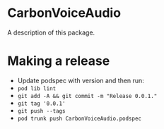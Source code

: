 # CarbonVoiceAudio

A description of this package.

# Making a release
- Update podspec with version and then run:
- `pod lib lint`
- `git add -A && git commit -m "Release 0.0.1."`
- `git tag '0.0.1'`
- `git push --tags`
- `pod trunk push CarbonVoiceAudio.podspec`

